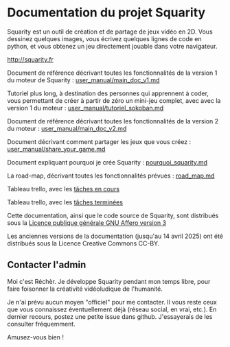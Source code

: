 # Documentation du projet Squarity

Squarity est un outil de création et de partage de jeux vidéo en 2D. Vous dessinez quelques images, vous écrivez quelques lignes de code en python, et vous obtenez un jeu directement jouable dans votre navigateur.

http://squarity.fr

Document de référence décrivant toutes les fonctionnalités de la version 1 du moteur de Squarity : [user_manual/main_doc_v1.md](https://github.com/darkrecher/squarity-doc/blob/master/user_manual/main_doc_v1.md)

Tutoriel plus long, à destination des personnes qui apprennent à coder, vous permettant de créer à partir de zéro un mini-jeu complet, avec avec la version 1 du moteur : [user_manual/tutoriel_sokoban.md](https://github.com/darkrecher/squarity-doc/blob/master/user_manual/tutoriel_sokoban.md)

Document de référence décrivant toutes les fonctionnalités de la version 2 du moteur : [user_manual/main_doc_v2.md](https://github.com/darkrecher/squarity-doc/blob/master/user_manual/main_doc_v2.md)

Document décrivant comment partager les jeux que vous créez : [user_manual/share_your_game.md](https://github.com/darkrecher/squarity-doc/blob/master/user_manual/share_your_game.md)

Document expliquant pourquoi je crée Squarity : [pourquoi_squarity.md](https://github.com/darkrecher/squarity-doc/blob/master/pourquoi_squarity.md)

La road-map, décrivant toutes les fonctionnalités prévues : [road_map.md](https://github.com/darkrecher/squarity-doc/blob/master/road_map.md)

Tableau trello, avec les [tâches en cours](https://trello.com/b/bt91FVOH/squarity)

Tableau trello, avec les [tâches terminées](https://trello.com/b/FyPTdRSZ/squarity-t%C3%A2ches-termin%C3%A9es)

Cette documentation, ainsi que le code source de Squarity, sont distribués sous la [Licence publique générale GNU Affero version 3](https://www.gnu.org/licenses/agpl-3.0.html)

Les anciennes versions de la documentation (jusqu'au 14 avril 2025) ont été distribués sous la Licence Creative Commons CC-BY.


## Contacter l'admin

Moi c'est Réchèr. Je développe Squarity pendant mon temps libre, pour faire foisonner la créativité vidéoludique de l'humanité.

Je n'ai prévu aucun moyen "officiel" pour me contacter. Il vous reste ceux que vous connaissez éventuellement déjà (réseau social, en vrai, etc.). En dernier recours, postez une petite issue dans github. J'essayerais de les consulter fréquemment.

Amusez-vous bien !

